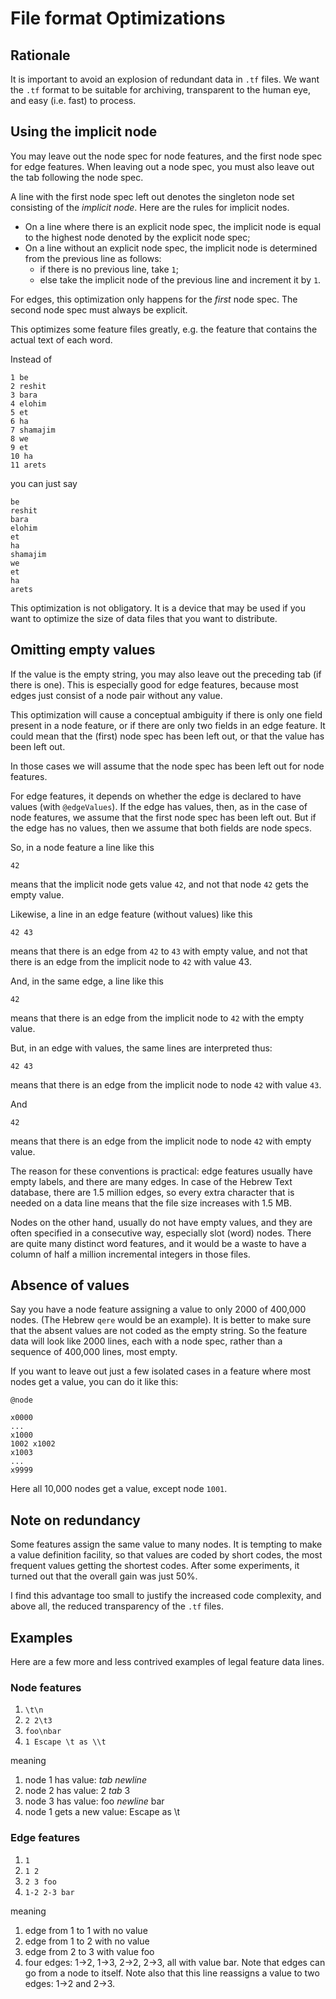 # File format Optimizations

## Rationale

It is important to avoid an explosion of redundant data in `.tf` files. We want
the `.tf` format to be suitable for archiving, transparent to the human eye, and
easy (i.e. fast) to process.

## Using the implicit node

You may leave out the node spec for node features, and the first node spec for
edge features. When leaving out a node spec, you must also leave out the tab
following the node spec.

A line with the first node spec left out denotes the singleton node set
consisting of the *implicit node*. Here are the rules for implicit nodes.

*   On a line where there is an explicit node spec, the implicit node is equal to
    the highest node denoted by the explicit node spec;
*   On a line without an explicit node spec, the implicit node is determined from
    the previous line as follows:
    *   if there is no previous line, take `1`;
    *   else take the implicit node of the previous line and increment it by `1`.

For edges, this optimization only happens for the *first* node spec. The second
node spec must always be explicit.

This optimizes some feature files greatly, e.g. the feature that contains the
actual text of each word.

Instead of

    1 be
    2 reshit
    3 bara
    4 elohim
    5 et
    6 ha
    7 shamajim
    8 we
    9 et
    10 ha
    11 arets

you can just say

    be
    reshit
    bara
    elohim
    et
    ha
    shamajim
    we
    et
    ha
    arets

This optimization is not obligatory. It is a device that may be used if you want
to optimize the size of data files that you want to distribute.

## Omitting empty values

If the value is the empty string, you may also leave out the preceding tab (if
there is one). This is especially good for edge features, because most edges
just consist of a node pair without any value.

This optimization will cause a conceptual ambiguity if there is only one field
present in a node feature, or if there are only two fields in an edge feature.
It could mean that the (first) node spec has been left out, or that the value
has been left out.

In those cases we will assume that the node spec has been left out for node
features.

For edge features, it depends on whether the edge is declared to have values
(with `@edgeValues`). If the edge has values, then, as in the case of node
features, we assume that the first node spec has been left out. But if the edge
has no values, then we assume that both fields are node specs.

So, in a node feature a line like this

    42

means that the implicit node gets value `42`, and not that node `42` gets the
empty value.

Likewise, a line in an edge feature (without values) like this

    42 43

means that there is an edge from `42` to `43` with empty value, and not that
there is an edge from the implicit node to `42` with value 43.

And, in the same edge, a line like this

    42

means that there is an edge from the implicit node to `42` with the empty value.

But, in an edge with values, the same lines are interpreted thus:

    42 43

means that there is an edge from the implicit node to node `42` with value `43`.

And

    42

means that there is an edge from the implicit node to node `42` with empty
value.

The reason for these conventions is practical: edge features usually have empty
labels, and there are many edges. In case of the Hebrew Text database, there are
1.5 million edges, so every extra character that is needed on a data line means
that the file size increases with 1.5 MB.

Nodes on the other hand, usually do not have empty values, and they are often
specified in a consecutive way, especially slot (word) nodes. There are quite
many distinct word features, and it would be a waste to have a column of half a
million incremental integers in those files.

## Absence of values

Say you have a node feature assigning a value to only 2000 of 400,000 nodes.
(The Hebrew `qere` would be an example). It is better to make sure that the
absent values are not coded as the empty string. So the feature data will look
like 2000 lines, each with a node spec, rather than a sequence of 400,000 lines,
most empty.

If you want to leave out just a few isolated cases in a feature where most nodes
get a value, you can do it like this:

    @node

    x0000
    ...
    x1000
    1002 x1002
    x1003
    ...
    x9999

Here all 10,000 nodes get a value, except node `1001`.

## Note on redundancy

Some features assign the same value to many nodes. It is tempting to make a
value definition facility, so that values are coded by short codes, the most
frequent values getting the shortest codes. After some experiments, it turned
out that the overall gain was just 50%.

I find this advantage too small to justify the increased code complexity, and
above all, the reduced transparency of the `.tf` files.

## Examples

Here are a few more and less contrived examples of legal feature data lines.

### Node features

1.  `\t\n`
2.  `2 2\t3`
3.  `foo\nbar`
4.  `1 Escape \t as \\t`

meaning

1.  node 1 has value: *tab* *newline*
2.  node 2 has value: 2 *tab* 3
3.  node 3 has value: foo *newline* bar
4.  node 1 gets a new value: Escape <tab> as \t

### Edge features

1.  `1`
2.  `1 2`
3.  `2 3 foo`
4.  `1-2 2-3 bar`

meaning

1.  edge from 1 to 1 with no value
2.  edge from 1 to 2 with no value
3.  edge from 2 to 3 with value foo
4.  four edges: 1->2, 1->3, 2->2, 2->3, all with value bar. Note that edges can
    go from a node to itself. Note also that this line reassigns a value to two
    edges: 1->2 and 2->3.
